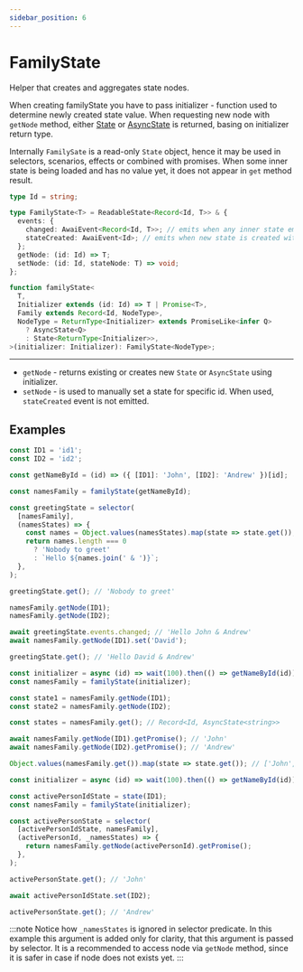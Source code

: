 ```yaml
---
sidebar_position: 6
---
```


# FamilyState

Helper that creates and aggregates state nodes.

When creating familyState you have to pass initializer - function used to determine newly created state value.
When requesting new node with `getNode` method, either [State](/state) or [AsyncState](/async-state) is returned, basing on initializer return type.

Internally `FamilySate` is a read-only `State` object, hence it may be used in selectors, scenarios, effects or combined with promises. When some inner state is being loaded and has no value yet, it does not appear in `get` method result.

```ts
type Id = string;

type FamilyState<T> = ReadableState<Record<Id, T>> & {
  events: {
    changed: AwaiEvent<Record<Id, T>>; // emits when any inner state emits `changed` event
    stateCreated: AwaiEvent<Id>; // emits when new state is created with `getNode` method
  };
  getNode: (id: Id) => T;
  setNode: (id: Id, stateNode: T) => void;
};

function familyState<
  T,
  Initializer extends (id: Id) => T | Promise<T>,
  Family extends Record<Id, NodeType>,
  NodeType = ReturnType<Initializer> extends PromiseLike<infer Q>
    ? AsyncState<Q>
    : State<ReturnType<Initializer>>,
>(initializer: Initializer): FamilyState<NodeType>;
```

---

* `getNode` - returns existing or creates new `State` or `AsyncState` using initializer.
* `setNode` - is used to manually set a state for specific id. When used, `stateCreated` event is not emitted.


## Examples

```ts title="Family of sync states"
const ID1 = 'id1';
const ID2 = 'id2';

const getNameById = (id) => ({ [ID1]: 'John', [ID2]: 'Andrew' })[id];

const namesFamily = familyState(getNameById);

const greetingState = selector(
  [namesFamily],
  (namesStates) => {
    const names = Object.values(namesStates).map(state => state.get());
    return names.length === 0
      ? 'Nobody to greet'
      : `Hello ${names.join(' & ')}`;
  },
);

greetingState.get(); // 'Nobody to greet'

namesFamily.getNode(ID1);
namesFamily.getNode(ID2);

await greetingState.events.changed; // 'Hello John & Andrew'
await namesFamily.getNode(ID1).set('David');

greetingState.get(); // 'Hello David & Andrew'
```


```ts title="Family of async states"
const initializer = async (id) => wait(100).then(() => getNameById(id));
const namesFamily = familyState(initializer);

const state1 = namesFamily.getNode(ID1);
const state2 = namesFamily.getNode(ID2);

const states = namesFamily.get(); // Record<Id, AsyncState<string>>

await namesFamily.getNode(ID1).getPromise(); // 'John'
await namesFamily.getNode(ID2).getPromise(); // 'Andrew'

Object.values(namesFamily.get()).map(state => state.get()); // ['John', 'Andrew']
```

```ts title="Async family usage with selector"
const initializer = async (id) => wait(100).then(() => getNameById(id));

const activePersonIdState = state(ID1);
const namesFamily = familyState(initializer);

const activePersonState = selector(
  [activePersonIdState, namesFamily],
  (activePersonId, _namesStates) => {
    return namesFamily.getNode(activePersonId).getPromise();
  },
);

activePersonState.get(); // 'John'

await activePersonIdState.set(ID2);

activePersonState.get(); // 'Andrew'
```

:::note
Notice how `_namesStates` is ignored in selector predicate. In this example this argument is added only for clarity, that this argument is passed by selector.
It is a recommended to access node via `getNode` method, since it is safer in case if node does not exists yet.
:::
